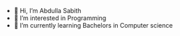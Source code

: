 - 👋 Hi, I’m Abdulla Sabith
- 👀 I’m interested in Programming
- 🌱 I’m currently learning Bachelors in Computer science
<!---
Sabith-asp/Sabith-asp is a ✨ special ✨ repository because its `README.md` (this file) appears on your GitHub profile.
You can click the Preview link to take a look at your changes.
--->

